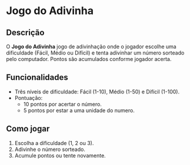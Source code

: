 # Jogo do Adivinha

## Descrição
O **Jogo do Adivinha** jogo de adivinhação onde o jogador escolhe uma dificuldade (Fácil, Médio ou Difícil) e tenta adivinhar um número sorteado pelo computador. 
Pontos são acumulados conforme jogador acerta.

## Funcionalidades
- Três níveis de dificuldade: Fácil (1-10), Médio (1-50) e Difícil (1-100).
- Pontuação:
  - 10 pontos por acertar o número.
  - 5 pontos por estar a uma unidade do numero.

## Como jogar
1. Escolha a dificuldade (1, 2 ou 3).
2. Adivinhe o número sorteado.
3. Acumule pontos ou tente novamente.
